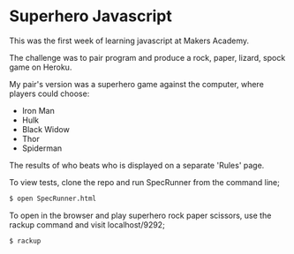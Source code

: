 # Superhero Javascript

This was the first week of learning javascript at Makers Academy. 

The challenge was to pair program and produce a rock, paper, lizard, spock game on Heroku.

My pair's version was a superhero game against the computer, where players could choose:
- Iron Man
- Hulk
- Black Widow
- Thor
- Spiderman

The results of who beats who is displayed on a separate 'Rules' page.

To view tests, clone the repo and run SpecRunner from the command line;

```sh
$ open SpecRunner.html
```

To open in the browser and play superhero rock paper scissors, use the rackup command and visit localhost/9292;

```sh
$ rackup
```
